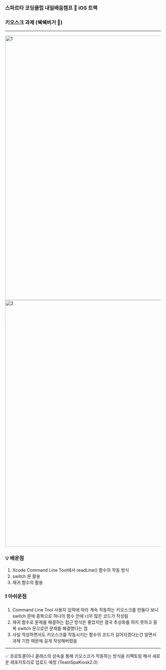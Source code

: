 ### 스파르타 코딩클럽 내일배움캠프 🍎 iOS 트랙

### 키오스크 과제 (쉑쉑버거 🍔)
---
<img width="853" alt="1" src="https://github.com/dave17code/TeamSpaKiosk/assets/151927621/68ef9094-2391-4c8f-af2b-0c730e9b2a0e">
<img width="796" alt="2" src="https://github.com/dave17code/TeamSpaKiosk/assets/151927621/f4e40887-4b59-47c7-860d-7d7983921e2c">

### 💡 배운점

1. Xcode Command Line Tool에서 readLine() 함수의 작동 방식
2. switch 문 활용
3. 재귀 함수의 활용

### ❗️ 아쉬운점

1. Command Line Tool 사용자 입력에 따라 계속 작동하는 키오스크를 만들다 보니 switch 문에 중복으로 하나의 함수 안에 너무 많은 코드가 작성됨
2. 재귀 함수로 문제를 해결하는 접근 방식은 좋았지만 결국 추상화를 하지 못하고 중복 switch 문으로만 문제를 해결했다는 점
3. 사실 작성하면서도 키오스크를 작동시키는 함수의 코드가 길어지겠다는건 알면서 과제 기한 때문에 길게 작성해버렸음
---

✅ 프로토콜이나 클래스의 상속을 통해 키오스크가 작동하는 방식을 리팩토링 해서 새로운 레포지토리로 업로드 예정 (TeamSpaKiosk2.0) 
